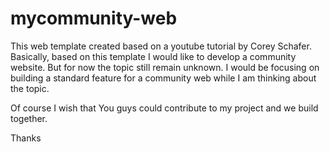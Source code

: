 # mycommunity-web

This web template created based on a youtube tutorial by Corey Schafer.
Basically, based on this template I would like to develop a community website. But for now the topic still remain unknown.
I would be focusing on building a standard feature for a community web while I am thinking about the topic.

Of course I wish that You guys could contribute to my project and we build together.

Thanks
